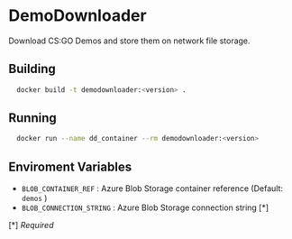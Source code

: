 # DemoDownloader

Download CS:GO Demos and store them on network file storage.

## Building

```bash
  docker build -t demodownloader:<version> .
```

## Running

```bash
  docker run --name dd_container --rm demodownloader:<version>
```

## Enviroment Variables

- `BLOB_CONTAINER_REF` : Azure Blob Storage container reference (Default: `demos` )
- `BLOB_CONNECTION_STRING` : Azure Blob Storage connection string [*]

[*] *Required*


